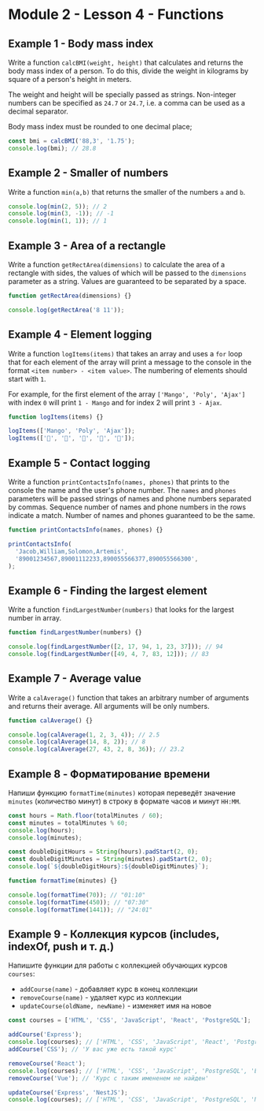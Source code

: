 # Module 2 - Lesson 4 - Functions

## Example 1 - Body mass index
Write a function `calcBMI(weight, height)` that calculates and returns the body mass
index of a person. To do this, divide the weight in kilograms by
square of a person's height in meters.

The weight and height will be specially passed as strings. Non-integer numbers can be
specified as `24.7` or `24.7`, i.e. a comma can be used
as a decimal separator.

Body mass index must be rounded to one decimal place;

```js
const bmi = calcBMI('88,3', '1.75');
console.log(bmi); // 28.8
```

## Example 2 - Smaller of numbers

Write a function `min(a,b)` that returns the smaller of the numbers `a` and `b`.

```js
console.log(min(2, 5)); // 2
console.log(min(3, -1)); // -1
console.log(min(1, 1)); // 1
```

## Example 3 - Area of a rectangle

Write a function `getRectArea(dimensions)` to calculate the area of a rectangle
with sides, the values of which will be passed to the `dimensions` parameter as a string.
Values are guaranteed to be separated by a space.

```js
function getRectArea(dimensions) {}

console.log(getRectArea('8 11'));
```

## Example 4 - Element logging

Write a function `logItems(items)` that takes an array and uses a `for` loop
that for each element of the array will print a message to the console
in the format `<item number> - <item value>`. The numbering
of elements should start with `1`.

For example, for the first element of the array `['Mango', 'Poly', 'Ajax']` with index `0`
will print `1 - Mango` and for index 2 will print `3 - Ajax`.

```js
function logItems(items) {}

logItems(['Mango', 'Poly', 'Ajax']);
logItems(['🍎', '🍇', '🍑', '🍌', '🍋']);
```

## Example 5 - Contact logging

Write a function `printContactsInfo(names, phones)` that prints  to the console the name
and the user's phone number. The `names` and `phones` parameters will be passed
strings of names and phone numbers separated by commas. Sequence number of names and
phone numbers in the rows indicate a match. Number of names and phones
guaranteed to be the same.

```js
function printContactsInfo(names, phones) {}

printContactsInfo(
  'Jacob,William,Solomon,Artemis',
  '89001234567,89001112233,890055566377,890055566300',
);
```

## Example 6 - Finding the largest element

Write a function `findLargestNumber(numbers)` that looks for the largest number in
array.

```js
function findLargestNumber(numbers) {}

console.log(findLargestNumber([2, 17, 94, 1, 23, 37])); // 94
console.log(findLargestNumber([49, 4, 7, 83, 12])); // 83
```

## Example 7 - Average value

Write a `calAverage()` function that takes an arbitrary number of arguments
and returns their average. All arguments will be only numbers.

```js
function calAverage() {}

console.log(calAverage(1, 2, 3, 4)); // 2.5
console.log(calAverage(14, 8, 2)); // 8
console.log(calAverage(27, 43, 2, 8, 36)); // 23.2
```

## Example 8 - Форматирование времени

Напиши функцию `formatTime(minutes)` которая переведёт значение `minutes`
(количество минут) в строку в формате часов и минут `HH:MM`.

```js
const hours = Math.floor(totalMinutes / 60);
const minutes = totalMinutes % 60;
console.log(hours);
console.log(minutes);

const doubleDigitHours = String(hours).padStart(2, 0);
const doubleDigitMinutes = String(minutes).padStart(2, 0);
console.log(`${doubleDigitHours}:${doubleDigitMinutes}`);

function formatTime(minutes) {}

console.log(formatTime(70)); // "01:10"
console.log(formatTime(450)); // "07:30"
console.log(formatTime(1441)); // "24:01"
```

## Example 9 - Коллекция курсов (includes, indexOf, push и т. д.)

Напишите функции для работы с коллекцией обучающих курсов `courses`:

- `addCourse(name)` - добавляет курс в конец коллекции
- `removeCourse(name)` - удаляет курс из коллекции
- `updateCourse(oldName, newName)` - изменяет имя на новое

```js
const courses = ['HTML', 'CSS', 'JavaScript', 'React', 'PostgreSQL'];

addCourse('Express');
console.log(courses); // ['HTML', 'CSS', 'JavaScript', 'React', 'PostgreSQL', 'Express']
addCourse('CSS'); // 'У вас уже есть такой курс'

removeCourse('React');
console.log(courses); // ['HTML', 'CSS', 'JavaScript', 'PostgreSQL', 'Express']
removeCourse('Vue'); // 'Курс с таким имененем не найден'

updateCourse('Express', 'NestJS');
console.log(courses); // ['HTML', 'CSS', 'JavaScript', 'PostgreSQL', 'NestJS']
```
